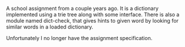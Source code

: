 A school assignment from a couple years ago. It is a dictionary implemented using a trie tree along with some interface. There is also a module named dict-check, that gives hints to given word by looking for similar words in a loaded dictionary.

Unfortunately I no longer have the assignment specification.
